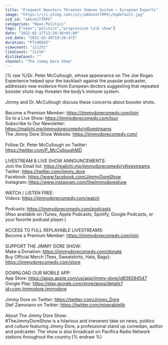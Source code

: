 ```yaml
---
title: "Frequent Boosters Threaten Immune System – European Experts"
image: "https:\/\/i.ytimg.com\/vi\/aAUzm1tTRPk\/hqdefault.jpg"
vid_id: "aAUzm1tTRPk"
categories: "News-Politics"
tags: ["news","politics","progressive talk show"]
date: "2022-02-17T13:34:36+03:00"
vid_date: "2022-02-16T19:28:47Z"
duration: "PT14M26S"
viewcount: "111251"
likeCount: "11156"
dislikeCount: ""
channel: "The Jimmy Dore Show"
---
```

{% raw %}Dr. Peter McCullough, whose appearance on The Joe Rogan Experience helped spur the backlash against the popular podcaster, addresses new evidence from European doctors suggesting that repeated booster shots may threaten the body’s immune system.<br /><br />Jimmy and Dr. McCullough discuss these concerns about booster shots.<br /><br />Become a Premium Member: <a rel="nofollow" target="blank" href="https://jimmydorecomedy.com/join">https://jimmydorecomedy.com/join</a><br />Go to a Live Show: <a rel="nofollow" target="blank" href="https://jimmydorecomedy.com/tour">https://jimmydorecomedy.com/tour</a> <br />Subscribe to Our Newsletter: <a rel="nofollow" target="blank" href="https://mailchi.mp/jimmydorecomedy/ytlivestreams">https://mailchi.mp/jimmydorecomedy/ytlivestreams</a><br />The Jimmy Dore Show Website:  <a rel="nofollow" target="blank" href="https://jimmydorecomedy.com/">https://jimmydorecomedy.com/</a><br /><br />Follow Dr. Peter McCullough on Twitter: <a rel="nofollow" target="blank" href="https://twitter.com/P_McCulloughMD">https://twitter.com/P_McCulloughMD</a><br /> <br />LIVESTREAM &amp; LIVE SHOW ANNOUNCEMENTS: <br />Join the Email list:  <a rel="nofollow" target="blank" href="https://mailchi.mp/jimmydorecomedy/ytlivestreams">https://mailchi.mp/jimmydorecomedy/ytlivestreams</a><br />Twitter: <a rel="nofollow" target="blank" href="https://twitter.com/jimmy_dore">https://twitter.com/jimmy_dore</a><br />Facebook:  <a rel="nofollow" target="blank" href="https://www.facebook.com/JimmyDoreShow">https://www.facebook.com/JimmyDoreShow</a><br />Instagram: <a rel="nofollow" target="blank" href="https://www.instagram.com/thejimmydoreshow">https://www.instagram.com/thejimmydoreshow</a><br /> <br />WATCH / LISTEN FREE:<br />Videos: <a rel="nofollow" target="blank" href="https://jimmydorecomedy.com/watch">https://jimmydorecomedy.com/watch</a> <br /><br />Podcasts: <a rel="nofollow" target="blank" href="https://jimmydorecomedy.com/podcasts">https://jimmydorecomedy.com/podcasts</a> <br />(Also available on iTunes, Apple Podcasts, Spotify, Google Podcasts, or your favorite podcast player.)<br /> <br />ACCESS TO FULL REPLAYABLE LIVESTREAMS:<br />Become a Premium Member: <a rel="nofollow" target="blank" href="https://jimmydorecomedy.com/join">https://jimmydorecomedy.com/join</a><br /><br />SUPPORT THE JIMMY DORE SHOW:<br />Make a Donation:  <a rel="nofollow" target="blank" href="https://jimmydorecomedy.com/donate">https://jimmydorecomedy.com/donate</a><br />Buy Official Merch (Tees, Sweatshirts, Hats, Bags):  <a rel="nofollow" target="blank" href="https://jimmydorecomedy.com/store">https://jimmydorecomedy.com/store</a><br /> <br />DOWNLOAD OUR MOBILE APP:<br />App Store: <a rel="nofollow" target="blank" href="https://apps.apple.com/us/app/jimmy-dore/id839294547">https://apps.apple.com/us/app/jimmy-dore/id839294547</a><br />Google Play: <a rel="nofollow" target="blank" href="https://play.google.com/store/apps/details?id=com.jimmydore.jimmydore">https://play.google.com/store/apps/details?id=com.jimmydore.jimmydore</a><br /><br />Jimmy Dore on Twitter: <a rel="nofollow" target="blank" href="https://twitter.com/Jimmy_Dore">https://twitter.com/Jimmy_Dore</a><br />Stef Zamorano on Twitter: <a rel="nofollow" target="blank" href="https://twitter.com/miserablelib">https://twitter.com/miserablelib</a><br /><br />About The Jimmy Dore Show:<br />#TheJimmyDoreShow is a hilarious and irreverent take on news, politics and culture featuring Jimmy Dore, a professional stand up comedian, author and podcaster. The show is also broadcast on Pacifica Radio Network stations throughout the country.{% endraw %}
